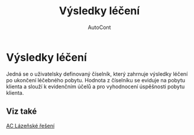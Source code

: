 ﻿---
    title: "Výsledky léčení"
    author: AutoCont
    ms.date: 04/30/2018
    ms.topic: article
    ms.prod: dynamics-nav-2017
    ms.contentlocale: cs-cz
    ms.lasthandoff: 04/30/2018
---

# Výsledky léčení

Jedná se o uživatelsky definovaný číselník, který zahrnuje výsledky léčení po ukončení léčebného pobytu. Hodnota z číselníku se eviduje na pobytu klienta a slouží k evidenčním účelů a pro vyhodnocení úspěšnosti pobytu klienta. 


## <a name="see-also"></a>Viz také
[AC Lázeňské řešení](ac-spa-solution.md)